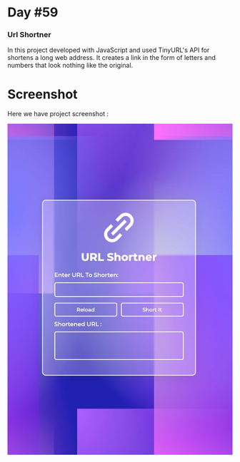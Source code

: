 # Day #59

### Url Shortner
In this project developed with JavaScript and used TinyURL's API for shortens a long web address. It creates a link in the form of letters and numbers that look nothing like the original.

# Screenshot
Here we have project screenshot :

![screenshot](screenshot.jpeg)